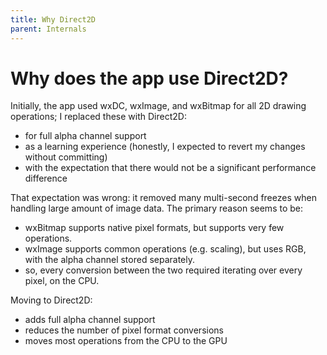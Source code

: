 ```yaml
---
title: Why Direct2D
parent: Internals
---
```


# Why does the app use Direct2D?

Initially, the app used wxDC, wxImage, and wxBitmap for all 2D drawing
operations; I replaced these with Direct2D:
- for full alpha channel support
- as a learning experience (honestly, I expected to revert my changes without committing)
- with the expectation that there would not be a significant performance difference

That expectation was wrong: it removed many multi-second freezes when handling
large amount of image data. The primary reason seems to be:
- wxBitmap supports native pixel formats, but supports very few operations.
- wxImage supports common operations (e.g. scaling), but uses RGB, with the alpha
  channel stored separately.
- so, every conversion between the two required iterating over every pixel, on the CPU.

Moving to Direct2D:
- adds full alpha channel support
- reduces the number of pixel format conversions
- moves most operations from the CPU to the GPU
